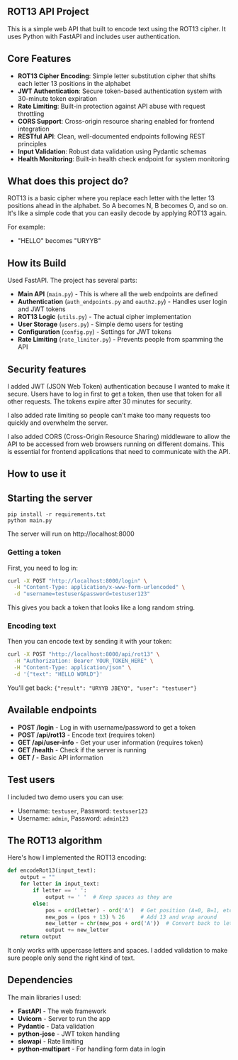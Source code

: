 ##  ROT13 API Project 

This is a simple web API that built to encode text using the ROT13 cipher. It uses Python with FastAPI and includes user authentication.

## Core Features

- **ROT13 Cipher Encoding**: Simple letter substitution cipher that shifts each letter 13 positions in the alphabet
- **JWT Authentication**: Secure token-based authentication system with 30-minute token expiration
- **Rate Limiting**: Built-in protection against API abuse with request throttling
- **CORS Support**: Cross-origin resource sharing enabled for frontend integration
- **RESTful API**: Clean, well-documented endpoints following REST principles
- **Input Validation**: Robust data validation using Pydantic schemas
- **Health Monitoring**: Built-in health check endpoint for system monitoring

## What does this project do?

ROT13 is a basic cipher where you replace each letter with the letter 13 positions ahead in the alphabet. So A becomes N, B becomes O, and so on. It's like a simple code that you can easily decode by applying ROT13 again.

For example:
- "HELLO" becomes "URYYB"

## How its Build 

Used FastAPI. The project has several parts:

- **Main API** (`main.py`) - This is where all the web endpoints are defined
- **Authentication** (`auth_endpoints.py` and `oauth2.py`) - Handles user login and JWT tokens
- **ROT13 Logic** (`utils.py`) - The actual cipher implementation
- **User Storage** (`users.py`) - Simple demo users for testing
- **Configuration** (`config.py`) - Settings for JWT tokens
- **Rate Limiting** (`rate_limiter.py`) - Prevents people from spamming the API

##  Security features

I added JWT (JSON Web Token) authentication because I wanted to make it secure. Users have to log in first to get a token, then use that token for all other requests. The tokens expire after 30 minutes for security.

I also added rate limiting so people can't make too many requests too quickly and overwhelm the server.

I also added CORS (Cross-Origin Resource Sharing) middleware to allow the API to be accessed from web browsers running on different domains. This is essential for frontend applications that need to communicate with the API.

## How to use it 

## Starting the server 

```
pip install -r requirements.txt
python main.py
```

The server will run on http://localhost:8000

### Getting a token
First, you need to log in:
```bash
curl -X POST "http://localhost:8000/login" \
  -H "Content-Type: application/x-www-form-urlencoded" \
  -d "username=testuser&password=testuser123"
```

This gives you back a token that looks like a long random string.

### Encoding text
Then you can encode text by sending it with your token:
```bash
curl -X POST "http://localhost:8000/api/rot13" \
  -H "Authorization: Bearer YOUR_TOKEN_HERE" \
  -H "Content-Type: application/json" \
  -d '{"text": "HELLO WORLD"}'
```

You'll get back: `{"result": "URYYB JBEYQ", "user": "testuser"}`

## Available endpoints

- **POST /login** - Log in with username/password to get a token
- **POST /api/rot13** - Encode text (requires token)
- **GET /api/user-info** - Get your user information (requires token)
- **GET /health** - Check if the server is running
- **GET /** - Basic API information

## Test users

I included two demo users you can use:
- Username: `testuser`, Password: `testuser123`
- Username: `admin`, Password: `admin123`

## The ROT13 algorithm

Here's how I implemented the ROT13 encoding:

```python
def encodeRot13(input_text):
    output = ""
    for letter in input_text:
        if letter == ' ':
            output += ' '  # Keep spaces as they are
        else:
            pos = ord(letter) - ord('A')  # Get position (A=0, B=1, etc.)
            new_pos = (pos + 13) % 26     # Add 13 and wrap around
            new_letter = chr(new_pos + ord('A'))  # Convert back to letter
            output += new_letter
    return output
```

It only works with uppercase letters and spaces. I added validation to make sure people only send the right kind of text.

## Dependencies

The main libraries I used:
- **FastAPI** - The web framework
- **Uvicorn** - Server to run the app
- **Pydantic** - Data validation
- **python-jose** - JWT token handling
- **slowapi** - Rate limiting
- **python-multipart** - For handling form data in login

